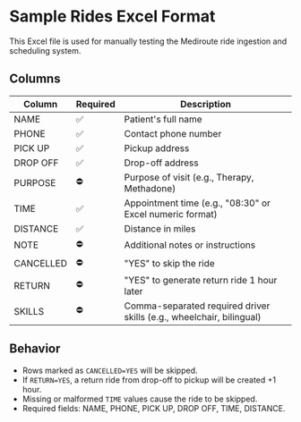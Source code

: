 # Sample Rides Excel Format

This Excel file is used for manually testing the Mediroute ride ingestion and scheduling system.

## Columns

| Column      | Required | Description |
|-------------|----------|-------------|
| NAME        | ✅        | Patient's full name |
| PHONE       | ✅        | Contact phone number |
| PICK UP     | ✅        | Pickup address |
| DROP OFF    | ✅        | Drop-off address |
| PURPOSE     | ⛔        | Purpose of visit (e.g., Therapy, Methadone) |
| TIME        | ✅        | Appointment time (e.g., "08:30" or Excel numeric format) |
| DISTANCE    | ✅        | Distance in miles |
| NOTE        | ⛔        | Additional notes or instructions |
| CANCELLED   | ⛔        | "YES" to skip the ride |
| RETURN      | ⛔        | "YES" to generate return ride 1 hour later |
| SKILLS      | ⛔        | Comma-separated required driver skills (e.g., wheelchair, bilingual)

## Behavior

- Rows marked as `CANCELLED=YES` will be skipped.
- If `RETURN=YES`, a return ride from drop-off to pickup will be created +1 hour.
- Missing or malformed `TIME` values cause the ride to be skipped.
- Required fields: NAME, PHONE, PICK UP, DROP OFF, TIME, DISTANCE.